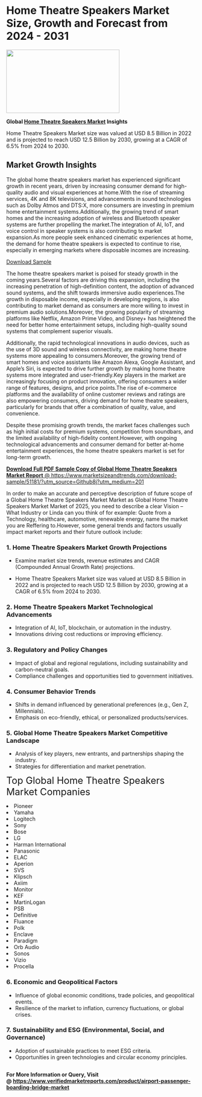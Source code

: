 <H1>Home Theatre Speakers Market Size, Growth and Forecast from 2024 - 2031</H1><img class="aligncenter size-medium wp-image-584254" src="https://thirdeyenews.in/wp-content/uploads/2024/09/Global-Market-Research-300x168.jpeg" alt="" width="300" height="168" /><p><strong>Global&nbsp;<a href="https://www.marketsizeandtrends.com/download-sample/51181/?utm_source=Github8j?utm_medium=201">Home Theatre Speakers Market</a> Insights</strong></p><p>Home Theatre Speakers Market size was valued at USD 8.5 Billion in 2022 and is projected to reach USD 12.5 Billion by 2030, growing at a CAGR of 6.5% from 2024 to 2030.</p><p><h2>Market Growth Insights</h2> <p>The global home theatre speakers market has experienced significant growth in recent years, driven by increasing consumer demand for high-quality audio and visual experiences at home.With the rise of streaming services, 4K and 8K televisions, and advancements in sound technologies such as Dolby Atmos and DTS:X, more consumers are investing in premium home entertainment systems.Additionally, the growing trend of smart homes and the increasing adoption of wireless and Bluetooth speaker systems are further propelling the market.The integration of AI, IoT, and voice control in speaker systems is also contributing to market expansion.As more people seek enhanced cinematic experiences at home, the demand for home theatre speakers is expected to continue to rise, especially in emerging markets where disposable incomes are increasing.</p> <p><a href="download_link_here">Download Sample</a></p> <p>The home theatre speakers market is poised for steady growth in the coming years.Several factors are driving this expansion, including the increasing penetration of high-definition content, the adoption of advanced sound systems, and the shift towards immersive audio experiences.The growth in disposable income, especially in developing regions, is also contributing to market demand as consumers are more willing to invest in premium audio solutions.Moreover, the growing popularity of streaming platforms like Netflix, Amazon Prime Video, and Disney+ has heightened the need for better home entertainment setups, including high-quality sound systems that complement superior visuals.</p> <p>Additionally, the rapid technological innovations in audio devices, such as the use of 3D sound and wireless connectivity, are making home theatre systems more appealing to consumers.Moreover, the growing trend of smart homes and voice assistants like Amazon Alexa, Google Assistant, and Apple’s Siri, is expected to drive further growth by making home theatre systems more integrated and user-friendly.Key players in the market are increasingly focusing on product innovation, offering consumers a wider range of features, designs, and price points.The rise of e-commerce platforms and the availability of online customer reviews and ratings are also empowering consumers, driving demand for home theatre speakers, particularly for brands that offer a combination of quality, value, and convenience.</p> <p>Despite these promising growth trends, the market faces challenges such as high initial costs for premium systems, competition from soundbars, and the limited availability of high-fidelity content.However, with ongoing technological advancements and consumer demand for better at-home entertainment experiences, the home theatre speakers market is set for long-term growth.</p> <p><a href="get_more_link_here"></p><p><span class=""><strong>Download Full PDF Sample Copy of Global Home Theatre Speakers Market Report</strong> @ <a href="https://www.marketsizeandtrends.com/download-sample/51181/?utm_source=Github8j?utm_medium=201" target="_blank">https://www.marketsizeandtrends.com/download-sample/51181/?utm_source=Github8j?utm_medium=201</a></span></p><p>In order to make an accurate and perceptive description of future scope of a Global&nbsp;Home Theatre Speakers Market Market as Global&nbsp;Home Theatre Speakers Market Market of 2025, you need to describe a clear Vision &ndash; What Industry or Linda can you think of for example: Quote from a Technology, healthcare, automotive, renewable energy, name the market you are Reffering to.However, some general trends and factors usually impact market reports and their future outlook include:</p><h3>1.&nbsp;<strong>Home Theatre Speakers Market Growth Projections</strong></h3><ul><li>Examine market size trends, revenue estimates and CAGR (Compounded Annual Growth Rate) projections.</li><li><p>Home Theatre Speakers Market size was valued at USD 8.5 Billion in 2022 and is projected to reach USD 12.5 Billion by 2030, growing at a CAGR of 6.5% from 2024 to 2030.</p></li></ul><h3>2.&nbsp;<strong>Home Theatre Speakers Market Technological Advancements</strong></h3><ul><li>Integration of AI, IoT, blockchain, or automation in the industry.</li><li>Innovations driving cost reductions or improving efficiency.</li></ul><h3>3.&nbsp;<strong>Regulatory and Policy Changes</strong></h3><ul><li>Impact of global and regional regulations, including sustainability and carbon-neutral goals.</li><li>Compliance challenges and opportunities tied to government initiatives.</li></ul><h3>4.&nbsp;<strong>Consumer Behavior Trends</strong></h3><ul><li>Shifts in demand influenced by generational preferences (e.g., Gen Z, Millennials).</li><li>Emphasis on eco-friendly, ethical, or personalized products/services.</li></ul><h3>5.&nbsp;<strong>Global Home Theatre Speakers Market Competitive Landscape</strong></h3><ul><li>Analysis of key players, new entrants, and partnerships shaping the industry.</li><li>Strategies for differentiation and market penetration.</li></ul><p data-pm-slice="1 1 []"><span style="color: inherit; font-family: inherit; font-size: 25px;">Top Global Home Theatre Speakers Market Companies</span></p><div class="" data-test-id=""><p><li>Pioneer</li><li> Yamaha</li><li> Logitech</li><li> Sony</li><li> Bose</li><li> LG</li><li> Harman International</li><li> Panasonic</li><li> ELAC</li><li> Aperion</li><li> SVS</li><li> Klipsch</li><li> Axiim</li><li> Monitor</li><li> KEF</li><li> MartinLogan</li><li> PSB</li><li> Definitive</li><li> Fluance</li><li> Polk</li><li> Enclave</li><li> Paradigm</li><li> Orb Audio</li><li> Sonos</li><li> Vizio</li><li> Procella</li></p></div><h3>6.&nbsp;<strong>Economic and Geopolitical Factors</strong></h3><ul><li>Influence of global economic conditions, trade policies, and geopolitical events.</li><li>Resilience of the market to inflation, currency fluctuations, or global crises.</li></ul><h3>7.&nbsp;<strong>Sustainability and ESG (Environmental, Social, and Governance)</strong></h3><ul><li>Adoption of sustainable practices to meet ESG criteria.</li><li>Opportunities in green technologies and circular economy principles.</li></ul><h2><strong style="font-size: 14px;">For More Information or Query, Visit @&nbsp;</strong><a style="background-color: #ffffff; font-size: 14px;" href="https://www.marketsizeandtrends.com/report/home-theatre-speakers-market/" target="_blank">https://www.verifiedmarketreports.com/product/airport-passenger-boarding-bridge-market</a></h2>